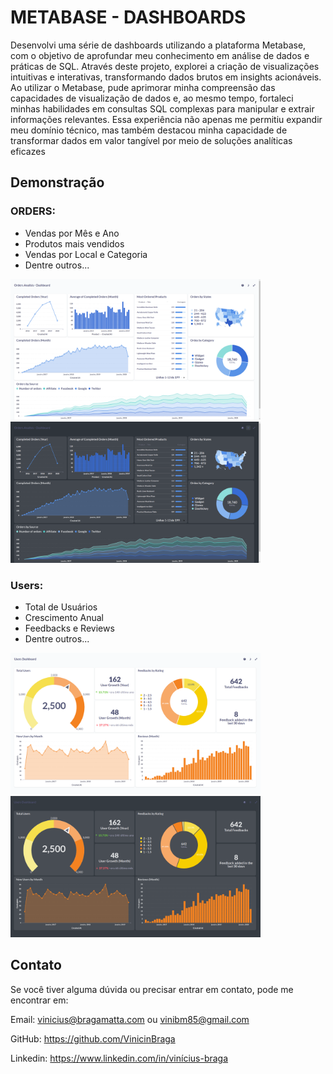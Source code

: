# METABASE - DASHBOARDS

Desenvolvi uma série de dashboards utilizando a plataforma Metabase, com o objetivo de aprofundar meu conhecimento em análise de dados e práticas de SQL. Através deste projeto, explorei a criação de visualizações intuitivas e interativas, transformando dados brutos em insights acionáveis. Ao utilizar o Metabase, pude aprimorar minha compreensão das capacidades de visualização de dados e, ao mesmo tempo, fortaleci minhas habilidades em consultas SQL complexas para manipular e extrair informações relevantes. Essa experiência não apenas me permitiu expandir meu domínio técnico, mas também destacou minha capacidade de transformar dados em valor tangível por meio de soluções analíticas eficazes

## Demonstração
### ORDERS:
+ Vendas por Mês e Ano
+ Produtos mais vendidos
+ Vendas por Local e Categoria
+ Dentre outros...
<div>
    <img src="./images/Orders1.png" alt="Order1" width="400"/>
    <img src="./images/Orders2.png" alt="Order2" width="400"/>
</div>

### Users:
+ Total de Usuários
+ Crescimento Anual
+ Feedbacks e Reviews
+ Dentre outros...
<div>
    <img src="./images/Users1.png" alt="Users1" width="400"/>
    <img src="./images/Users2.png" alt="Users2" width="400"/>
</div>

## Contato
Se você tiver alguma dúvida ou precisar entrar em contato, pode me encontrar em:

Email: vinicius@bragamatta.com ou vinibm85@gmail.com

GitHub: https://github.com/VinicinBraga

Linkedin: https://www.linkedin.com/in/vinícius-braga
